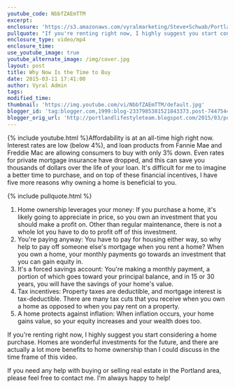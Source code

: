 ```yaml
---
youtube_code: NbbfZAEmTTM
excerpt:
enclosure: 'https://s3.amazonaws.com/vyralmarketing/Steve+Schwab/Portland+Real+Estate+Agent-The+Portland+real+estate+market+is+on+fire.mp4'
pullquote: "If you're renting right now, I highly suggest you start considering a home purchase."
enclosure_type: video/mp4
enclosure_time:
use_youtube_image: true
youtube_alternate_image: /img/cover.jpg
layout: post
title: Why Now Is the Time to Buy
date: 2015-03-11 17:41:00
author: Vyral Admin
tags:
modified_time:
thumbnail: 'https://img.youtube.com/vi/NbbfZAEmTTM/default.jpg'
blogger_id: 'tag:blogger.com,1999:blog-2337985381521843373.post-7447544662305003330'
blogger_orig_url: 'http://portlandlifestyleteam.blogspot.com/2015/03/portland-5-reasons-to-buys.html'
---
```



{% include youtube.html %}Affordability is at an all-time high right now. Interest rates are low (below 4%), and loan products from Fannie Mae and Freddie Mac are allowing consumers to buy with only 3% down. Even rates for private mortgage insurance have dropped, and this can save you thousands of dollars over the life of your loan. It's difficult for me to imagine a better time to purchase, and on top of these financial incentives, I have five more reasons why owning a home is beneficial to you.

{% include pullquote.html %}

1. Home ownership leverages your money: If you purchase a home, it's likely going to appreciate in price, so you own an investment that you should make a profit on. Other than regular maintenance, there is not a whole lot you have to do to profit off of this investment.
2. You're paying anyway: You have to pay for housing either way, so why help to pay off someone else's mortgage when you rent a home? When you own a home, your monthly payments go towards an investment that you can gain equity in.
3. It's a forced savings account: You're making a monthly payment, a portion of which goes toward your principal balance, and in 15 or 30 years, you will have the savings of your home's value.
4. Tax incentives: Property taxes are deductible, and mortgage interest is tax-deductible. There are many tax cuts that you receive when you own a home as opposed to when you pay rent on a property.
5. A home protects against inflation: When inflation occurs, your home gains value, so your equity increases and your wealth does too.

If you're renting right now, I highly suggest you start considering a home purchase. Homes are wonderful investments for the future, and there are actually a lot more benefits to home ownership than I could discuss in the time frame of this video.

If you need any help with buying or selling real estate in the Portland area, please feel free to contact me. I'm always happy to help!